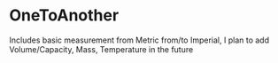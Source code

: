 # OneToAnother
Includes basic measurement from Metric from/to Imperial, I plan to add Volume/Capacity, Mass, Temperature in the future

